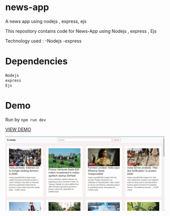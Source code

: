# news-app
A news app using nodejs , express, ejs

This repository contains code for News-App using Nodejs , express , Ejs

Technology used : -Nodejs -express 

# Dependencies 

```
Nodejs
express
Ejs
```

# Demo

Run by ``` npm run dev  ```

[VIEW DEMO](http://todo-appes.herokuapp.com/)

![](image/image.jpg)
